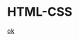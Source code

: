 # HTML-CSS
<a href="https://paulo1707.github.io/HTML-CSS/trabalho.thml">ok</a>

<a href="https://paulo1707.github.io/HTML-CSS/exe006"></a>
